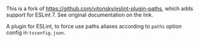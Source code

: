 This is a fork of https://github.com/vitonsky/eslint-plugin-paths, which adds support for ESLint 7. See original documentation on the link.

A plugin for ESLint, to force use paths aliases according to `paths` option config in `tsconfig.json`.
